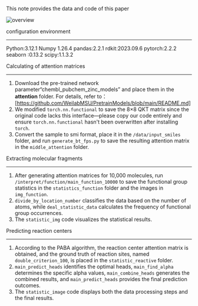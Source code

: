 This note provides the data and code of  this paper

![overview](overview.jpg)

configuration environment

---
Python:3.12.1
Numpy 1.26.4
pandas:2.2.1
rdkit:2023.09.6
pytorch:2.2.2
seaborn :0.13.2
scipy:1.1.3.2

Calculating  of attention matrices

---

1. Download the pre-trained network parameter“chembl_pubchem_zinc_models” and place them in the **attention** folder. For details, refer to：[https://github.com/WeilabMSU/PretrainModels/blob/main/README.md]
2. We modified `torch.nn.functional` to save the 8×8 QKT matrix  since the original code lacks this interface—please copy our code entirely and ensure `torch.nn.functional` hasn't been overwritten after installing `torch`.
3. Convert the sample to smi format, place it in the `/data/input_smiles` folder, and run `generate_bt_fps.py` to save the resulting attention matrix in the `middle_attention` folder.


Extracting molecular fragments

---

1. After generating attention matrices for 10,000 molecules, run `/interpret/function/main_function_10000` to save the functional group statistics in the `statistics_function` folder and the images in `img_function`.
2. `divide_by_location_number` classifies the data based on the number of atoms, while `deal_statistic_data` calculates the frequency of functional group occurrences.
3. The `statistic_img` code visualizes the statistical results.


Predicting  reaction centers

---
1. According to the PABA algorithm, the reaction center attention matrix is obtained, and the ground truth of reaction sites, named `double_criterion_100`, is placed in the `statistic_reactive` folder.
2. `main_predict_heads` identifies the optimal heads, `main_find_alpha` determines the specific alpha values, `main_combine_heads` generates the combined results, and `main_predict_heads` provides the final prediction outcomes.
3. The `statistic_image` code displays both the data processing steps and the final results.






